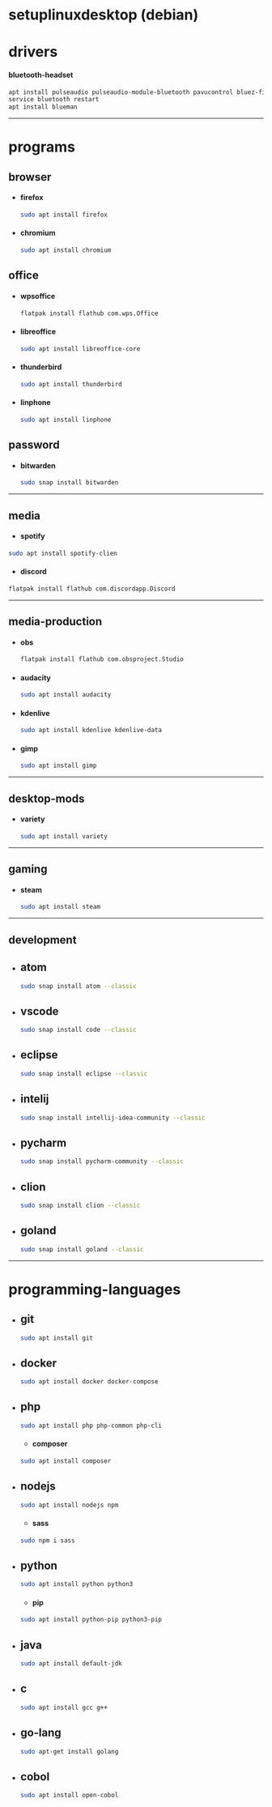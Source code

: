 # setuplinuxdesktop (debian)

# drivers

#### bluetooth-headset
```bash
apt install pulseaudio pulseaudio-module-bluetooth pavucontrol bluez-firmware
service bluetooth restart
apt install blueman
```

---

# programs

## browser
- #### firefox
  ```bash
  sudo apt install firefox
  ```
- #### chromium
  ```bash
  sudo apt install chromium
  ```

## office
- #### wpsoffice
  ```bash
  flatpak install flathub com.wps.Office
  ```
- #### libreoffice
  ```bash
  sudo apt install libreoffice-core
  ```
- #### thunderbird
  ```bash
  sudo apt install thunderbird
  ```
- #### linphone
  ```bash
  sudo apt install linphone
  ```

## password
- #### bitwarden
  ```bash
  sudo snap install bitwarden
  ```

---

## media
  - #### spotify
  ```bash
  sudo apt install spotify-clien
  ```
  - #### discord
  ```bash
  flatpak install flathub com.discordapp.Discord
  ```

---

## media-production
- #### obs
  ```bash
  flatpak install flathub com.obsproject.Studio
  ```
- #### audacity
  ```bash
  sudo apt install audacity
  ```
- #### kdenlive
  ```bash
  sudo apt install kdenlive kdenlive-data
  ```
- #### gimp
  ```bash
  sudo apt install gimp
  ```

---

## desktop-mods
- #### variety
  ```bash
  sudo apt install variety
  ```

---

## gaming
- #### steam
  ```bash
  sudo apt install steam
  ```

---

## development
- ## atom
  ```bash
  sudo snap install atom --classic
  ```
- ## vscode
  ```bash
  sudo snap install code --classic
  ```
- ## eclipse
  ```bash
  sudo snap install eclipse --classic
  ```
- ## intelij
  ```bash
  sudo snap install intellij-idea-community --classic
  ```
- ## pycharm
  ```bash
  sudo snap install pycharm-community --classic
  ```
- ## clion
  ```bash
  sudo snap install clion --classic
  ```
- ## goland
  ```bash
  sudo snap install goland --classic
  ```

---

# programming-languages

- ## git
  ```bash
  sudo apt install git
  ```
- ## docker
  ```bash
  sudo apt install docker docker-compose
  ```
- ## php
  ```bash
  sudo apt install php php-common php-cli
  ```
  - #### composer
  ```bash
  sudo apt install composer
  ```
- ## nodejs
  ```bash
  sudo apt install nodejs npm
  ```
  - #### sass
  ```bash
  sudo npm i sass
  ```
- ## python
  ```bash
  sudo apt install python python3
  ```
  - #### pip
  ```bash
  sudo apt install python-pip python3-pip
  ```
- ## java
  ```bash
  sudo apt install default-jdk
  ```
- ## c
  ```bash
  sudo apt install gcc g++
  ```
- ## go-lang
  ```bash
  sudo apt-get install golang
  ```
- ## cobol
  ```bash
  sudo apt install open-cobol
  ```
